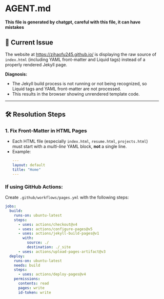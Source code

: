 # AGENT.md

**This file is generated by chatgpt, careful with this file, it can have mistakes**

## 🚨 Current Issue

The website at https://zihaofu245.github.io/ is displaying the raw source of `index.html` (including YAML front-matter and Liquid tags) instead of a properly rendered Jekyll page.

**Diagnosis:**  
- The Jekyll build process is not running or not being recognized, so Liquid tags and YAML front-matter are not processed.  
- This results in the browser showing unrendered template code.

---

## 🛠️ Resolution Steps

### 1. **Fix Front-Matter in HTML Pages**

- Each HTML file (especially `index.html`, `resume.html`, `projects.html`) must start with a *multi-line* YAML block, **not** a single line.
- Example:
  ```yaml
  ---
  layout: default
  title: "Home"
  ---


### If using **GitHub Actions**:
Create `.github/workflows/pages.yml` with the following steps:
```yaml
jobs:
  build:
    runs-on: ubuntu-latest
    steps:
      - uses: actions/checkout@v4
      - uses: actions/configure-pages@v5
      - uses: actions/jekyll-build-pages@v1
        with:
          source: ./
          destination: ./_site
      - uses: actions/upload-pages-artifact@v3
  deploy:
    runs-on: ubuntu-latest
    needs: build
    steps:
      - uses: actions/deploy-pages@v4
    permissions:
      contents: read
      pages: write
      id-token: write
```


